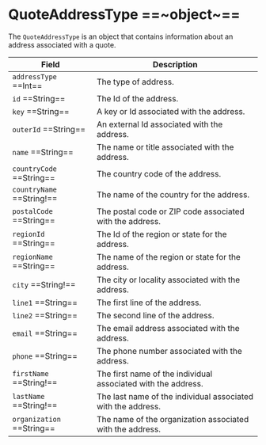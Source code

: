 # QuoteAddressType ==~object~==

The `QuoteAddressType` is an object that contains information about an address associated with a quote. 

| Field                         | Description                                       |
| ----------------------------- | ------------------------------------------------  |
| `addressType`  ==Int==        | The type of address.                              |
| `id`  ==String==              | The Id of the address.                            |
| `key`  ==String==             | A key or Id associated with the address.          |
| `outerId`  ==String==         | An external Id associated with the address.       |
| `name`  ==String==            | The name or title associated with the address.    |
| `countryCode`  ==String==     | The country code of the address.                  |
| `countryName`  ==String!==    | The name of the country for the address.          |
| `postalCode`  ==String==      | The postal code or ZIP code associated with the address. |
| `regionId`  ==String==        | The Id of the region or state for the address.    |
| `regionName`  ==String==      | The name of the region or state for the address.  |
| `city`  ==String!==           | The city or locality associated with the address. |
| `line1`  ==String==           | The first line of the address.                    |
| `line2`  ==String==           | The second line of the address.                   |
| `email`  ==String==           | The email address associated with the address.    |
| `phone`  ==String==           | The phone number associated with the address.     |
| `firstName`  ==String!==      | The first name of the individual associated with the address. |
| `lastName`  ==String!==       | The last name of the individual associated with the address. |
| `organization`  ==String==    | The name of the organization associated with the address. |
